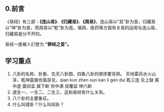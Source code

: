 ## 0.前言

《易经》有三部：**《连山易》**、**《归藏易》**、**《周易》**，连山易以“艮”卦为首，归藏易以“坤”卦为首，而周易以“乾”卦为首。堪舆、医药等方面有关易的运用与连山易、归藏易是分不开的。

易经一直被人们誉为 **“群经之首”。**

## 学习重点

1. 八卦的名称、卦象、先天八卦图、四象八卦的顺序要背熟。
   天地雷风水火山泽，乾坤震巽坎离艮兑，qian kun zhen xun kan li gen dui
   乾三连 兑上缺 离中虚 震仰盂 巽下断 坎中满 艮覆盆 坤六断
2. 道生一、一生二、二生三，这和易经有什么关系。
3. 八个卦的主要象征。
4. 什么叫错卦？什么叫综卦？
